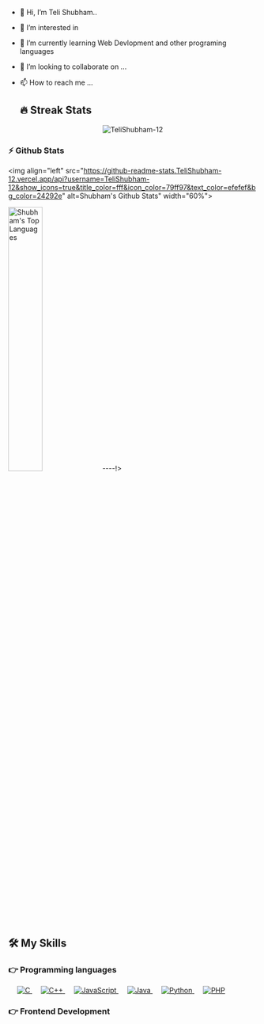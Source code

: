 - 👋 Hi, I’m Teli Shubham..
- 👀 I’m interested in 
- 🌱 I’m currently learning Web Devlopment and other programing languages
- 💞️ I’m looking to collaborate on ...
- 📫 How to reach me ...

  ## 🔥 Streak Stats
<p align="center"><img src="https://github-readme-streak-stats.herokuapp.com/?user=TeliShubham-12&theme=algolia" alt="TeliShubham-12"  /></p>

<!--
<details>
  <summary>:zap: Github Stats</summary>
<p align='center'>
  <img align="center" src="https://github-readme-stats.vercel.app/api?username=TeliShubham-12&show_icons=true&title_color=fff&icon_color=79ff97&text_color=efefef&bg_color=24292e" alt="Shubham's Github Stats">
</p>
<br>
<p align='center'>
  <img align="center" src="https://github-readme-stats.vercel.app/api/top-langs/?username=TeliShubham-12&show_icons=true&hide_border=true&theme=radical">
</p>
</details> -->


### :zap: Github Stats

  <img align="left" src="https://github-readme-stats.TeliShubham-12.vercel.app/api?username=TeliShubham-12&show_icons=true&title_color=fff&icon_color=79ff97&text_color=efefef&bg_color=24292e" alt=Shubham's Github Stats" width="60%">
  
<img src="https://github-readme-stats.TeliShubham-12.vercel.app/api/top-langs/?username=Sumanth-TeliShubham-12&show_icons=true&hide_border=true&theme=radical" width="37%" alt="Shubham's Top Languages">
----!>

## 🛠️ My Skills

### 👉 Programming languages

<p align="left"> 
  &emsp; 
  <a href="https://www.cprogramming.com/" target="_blank"> 
    <img alt="C" src="https://img.shields.io/badge/C%20-%232370ED.svg?logo=c&logoColor=white">
  </a> 
  &emsp;
  <a href="https://www.w3schools.com/cpp/" target="_blank"> 
    <img alt="C++" src="https://img.shields.io/badge/C++%20-%2300599C.svg?logo=c%2B%2B&logoColor=white">
  </a> 
  &emsp;
  <a href="https://developer.mozilla.org/en-US/docs/Web/JavaScript" target="_blank"> 
     <img alt="JavaScript" src="https://img.shields.io/badge/JavaScript%20-%23F7DF1E.svg?logo=javascript&logoColor=black">
   </a>
  &emsp;
  <a href="https://www.java.com" target="_blank"> 
    <img alt="Java" src="https://img.shields.io/badge/Java-%23007396.svg?logo=java&logoColor=white">
  </a>
  &emsp;
   <a href="https://www.python.org" target="_blank">
    <img alt="Python" src="https://img.shields.io/badge/Python%20-%2314354C.svg?logo=python&logoColor=white">
  </a>
  &emsp;
  <a href="https://www.php.net/">
    <img alt="PHP" src="https://img.shields.io/badge/PHP-%23777BB4.svg?logo=php&logoColor=white"/>
  </a>
</p>

### 👉 Frontend Development
<p align="left"> 
  &emsp; 
  

